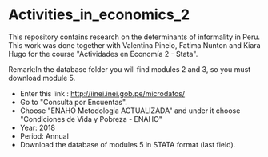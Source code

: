 # Activities_in_economics_2

This repository contains research on the determinants of informality in Peru. This work was done together with Valentina Pinelo, Fatima Nunton and Kiara Hugo for the course "Actividades en Economía 2 - Stata".


Remark:In the database folder you will find modules 2 and 3, so you must download module 5. 

* Enter this link : http://iinei.inei.gob.pe/microdatos/
* Go to "Consulta por Encuentas".
* Choose "ENAHO Metodologia ACTUALIZADA" and under it choose "Condiciones de Vida y Pobreza - ENAHO"
* Year: 2018 
* Period: Annual 
* Download the database of modules 5 in STATA format (last field).

